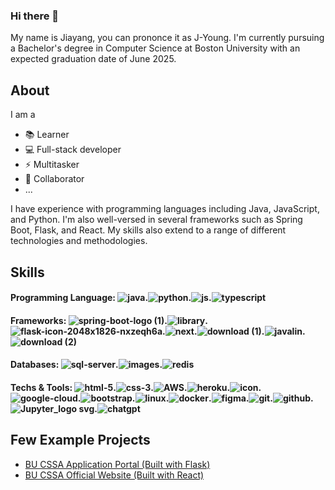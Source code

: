 ### Hi there 👋 ###
My name is Jiayang, you can prononce it as J-Young. I'm currently pursuing a Bachelor's degree in Computer Science at Boston University with an expected graduation date of June 2025.

About
-
I am a
  - 📚 Learner
  - 💻 Full-stack developer
  - ⚡ Multitasker
  - 👯 Collaborator
  - ...

I have experience with programming languages including Java, JavaScript, and Python. I'm also well-versed in several frameworks such as Spring Boot, Flask, and React. My skills also extend to a range of different technologies and methodologies.


Skills
-
#### Programming Language: ![java](https://github.com/JykLouie/JykLouie/assets/92770314/10aecb6b-1b70-49ba-a6ce-aa4239be2272).![python](https://github.com/JykLouie/JykLouie/assets/92770314/4458f194-3e38-4d23-b969-399085c1121b).![js](https://github.com/JykLouie/JykLouie/assets/92770314/03862ed2-a2a9-4b98-ac85-aa4f0b8e7b41).![typescript](https://github.com/JykLouie/JykLouie/assets/92770314/349ad41f-181f-4814-a892-47745db3af2d)
#### Frameworks: ![spring-boot-logo (1)](https://github.com/JykLouie/JykLouie/assets/92770314/a64abf21-bbb7-49bb-a7d8-baabe4ad186f).![library](https://github.com/JykLouie/JykLouie/assets/92770314/8f05df24-9b77-419b-b6e1-691e42363718).![flask-icon-2048x1826-nxzeqh6a](https://github.com/JykLouie/JykLouie/assets/92770314/ff6b1536-55bc-4e7d-9618-e08092d1db87).![next](https://github.com/JykLouie/JykLouie/assets/92770314/f4894c84-22ad-49a5-8a22-91cdd654ff73).![download (1)](https://github.com/JykLouie/JykLouie/assets/92770314/6d5d1606-b490-4e02-b3f1-e3ec80274fe0).![javalin](https://github.com/JykLouie/JykLouie/assets/92770314/ea2ae669-6677-4382-89dc-4ad079dfb8fa).![download (2)](https://github.com/JykLouie/JykLouie/assets/92770314/e4806a97-3319-4886-9242-b5f5111a47ff)
#### Databases: ![sql-server](https://github.com/JykLouie/JykLouie/assets/92770314/0928eb1d-aced-48f1-930d-3703a641fd7f).![images](https://github.com/JykLouie/JykLouie/assets/92770314/b5f02153-2624-436d-b41d-2febbeb41ae7).![redis](https://github.com/JykLouie/JykLouie/assets/92770314/363d9033-f622-4f57-b640-4a1595fbcdb8)
#### Techs & Tools: ![html-5](https://github.com/JykLouie/JykLouie/assets/92770314/a3a402e5-b2fa-4c6e-9fbc-a5a767f6df22).![css-3](https://github.com/JykLouie/JykLouie/assets/92770314/5daa0837-e599-4837-a1d7-95481ffe12f1).![AWS](https://github.com/JykLouie/JykLouie/assets/92770314/ef313005-97c2-45d3-b0a7-3eb1c9d6d1f0).![heroku](https://github.com/JykLouie/JykLouie/assets/92770314/9922b524-e715-45a6-8753-74fa607b492a).![icon](https://github.com/JykLouie/JykLouie/assets/92770314/1a77077d-ceb1-4b53-aa6c-725b3ab5f6ba).![google-cloud](https://github.com/JykLouie/JykLouie/assets/92770314/629c436d-2fb9-4548-bbcc-fc199e03f071).![bootstrap](https://github.com/JykLouie/JykLouie/assets/92770314/3203a19c-b0bf-4af6-baa0-51e4a3d532e6).![linux](https://github.com/JykLouie/JykLouie/assets/92770314/f112ccbd-f9b5-462e-bdd8-e0319771d0e5).![docker](https://github.com/JykLouie/JykLouie/assets/92770314/617bb957-8716-4848-8e96-5e47dcc6ef66).![figma](https://github.com/JykLouie/JykLouie/assets/92770314/ce6501c6-cf10-46ac-b27c-de138e08dd78).![git](https://github.com/JykLouie/JykLouie/assets/92770314/d2588b43-88e6-491a-af93-c6e698de5f1f).![github](https://github.com/JykLouie/JykLouie/assets/92770314/d6e04d51-d0cb-44a7-a7e1-f2c06514df87).![Jupyter_logo svg](https://github.com/JykLouie/JykLouie/assets/92770314/03275237-2d5f-49e8-9bc3-67b0328ae15a).![chatgpt](https://github.com/JykLouie/JykLouie/assets/92770314/5000f9d5-6bde-4887-8f18-717b3f207cb2)

Few Example Projects
-
- [BU CSSA Application Portal (Built with Flask)](https://application-portal.bucssa.org/)
- [BU CSSA Official Website (Built with React)](https://www.bucssa.org/)





































<!--
**JykLouie/JykLouie** is a ✨ _special_ ✨ repository because its `README.md` (this file) appears on your GitHub profile.

Here are some ideas to get you started:

- 🔭 I’m currently working on ...
- 🌱 I’m currently learning ...
- 👯 I’m looking to collaborate on ...
- 🤔 I’m looking for help with ...
- 💬 Ask me about ...
- 📫 How to reach me: ...
- 😄 Pronouns: ...
- ⚡ Fun fact: ...
-->
